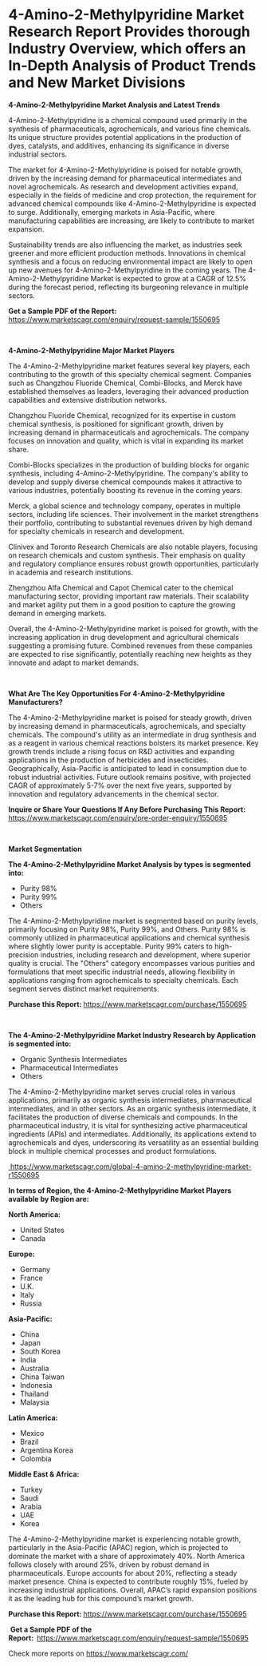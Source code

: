 <p><h1>4-Amino-2-Methylpyridine Market Research Report Provides thorough Industry Overview, which offers an In-Depth Analysis of Product Trends and New Market Divisions</h1></p><p><strong>4-Amino-2-Methylpyridine Market Analysis and Latest Trends</strong></p>
<p><p>4-Amino-2-Methylpyridine is a chemical compound used primarily in the synthesis of pharmaceuticals, agrochemicals, and various fine chemicals. Its unique structure provides potential applications in the production of dyes, catalysts, and additives, enhancing its significance in diverse industrial sectors.</p><p>The market for 4-Amino-2-Methylpyridine is poised for notable growth, driven by the increasing demand for pharmaceutical intermediates and novel agrochemicals. As research and development activities expand, especially in the fields of medicine and crop protection, the requirement for advanced chemical compounds like 4-Amino-2-Methylpyridine is expected to surge. Additionally, emerging markets in Asia-Pacific, where manufacturing capabilities are increasing, are likely to contribute to market expansion.</p><p>Sustainability trends are also influencing the market, as industries seek greener and more efficient production methods. Innovations in chemical synthesis and a focus on reducing environmental impact are likely to open up new avenues for 4-Amino-2-Methylpyridine in the coming years. The 4-Amino-2-Methylpyridine Market is expected to grow at a CAGR of 12.5% during the forecast period, reflecting its burgeoning relevance in multiple sectors.</p></p>
<p><strong>Get a Sample PDF of the Report:&nbsp;</strong> <a href="https://www.marketscagr.com/enquiry/request-sample/1550695?utm_campaign=3529&utm_medium=2&utm_source=Github&utm_content=ia&utm_term=02042025&utm_id=4-amino-2-methylpyridine">https://www.marketscagr.com/enquiry/request-sample/1550695</a></p>
<p>&nbsp;</p>
<p><strong>4-Amino-2-Methylpyridine Major Market Players</strong></p>
<p><p>The 4-Amino-2-Methylpyridine market features several key players, each contributing to the growth of this specialty chemical segment. Companies such as Changzhou Fluoride Chemical, Combi-Blocks, and Merck have established themselves as leaders, leveraging their advanced production capabilities and extensive distribution networks.</p><p>Changzhou Fluoride Chemical, recognized for its expertise in custom chemical synthesis, is positioned for significant growth, driven by increasing demand in pharmaceuticals and agrochemicals. The company focuses on innovation and quality, which is vital in expanding its market share.</p><p>Combi-Blocks specializes in the production of building blocks for organic synthesis, including 4-Amino-2-Methylpyridine. The company's ability to develop and supply diverse chemical compounds makes it attractive to various industries, potentially boosting its revenue in the coming years.</p><p>Merck, a global science and technology company, operates in multiple sectors, including life sciences. Their involvement in the market strengthens their portfolio, contributing to substantial revenues driven by high demand for specialty chemicals in research and development.</p><p>Clinivex and Toronto Research Chemicals are also notable players, focusing on research chemicals and custom synthesis. Their emphasis on quality and regulatory compliance ensures robust growth opportunities, particularly in academia and research institutions.</p><p>Zhengzhou Alfa Chemical and Capot Chemical cater to the chemical manufacturing sector, providing important raw materials. Their scalability and market agility put them in a good position to capture the growing demand in emerging markets.</p><p>Overall, the 4-Amino-2-Methylpyridine market is poised for growth, with the increasing application in drug development and agricultural chemicals suggesting a promising future. Combined revenues from these companies are expected to rise significantly, potentially reaching new heights as they innovate and adapt to market demands.</p></p>
<p>&nbsp;</p>
<p><strong>What Are The Key Opportunities For 4-Amino-2-Methylpyridine Manufacturers?</strong></p>
<p><p>The 4-Amino-2-Methylpyridine market is poised for steady growth, driven by increasing demand in pharmaceuticals, agrochemicals, and specialty chemicals. The compound's utility as an intermediate in drug synthesis and as a reagent in various chemical reactions bolsters its market presence. Key growth trends include a rising focus on R&D activities and expanding applications in the production of herbicides and insecticides. Geographically, Asia-Pacific is anticipated to lead in consumption due to robust industrial activities. Future outlook remains positive, with projected CAGR of approximately 5-7% over the next five years, supported by innovation and regulatory advancements in the chemical sector.</p></p>
<p><strong>Inquire or Share Your Questions If Any Before Purchasing This Report:</strong> <a href="https://www.marketscagr.com/enquiry/pre-order-enquiry/1550695?utm_campaign=3529&utm_medium=2&utm_source=Github&utm_content=ia&utm_term=02042025&utm_id=4-amino-2-methylpyridine">https://www.marketscagr.com/enquiry/pre-order-enquiry/1550695</a></p>
<p>&nbsp;</p>
<p><strong>Market Segmentation</strong></p>
<p><strong>The 4-Amino-2-Methylpyridine Market Analysis by types is segmented into:</strong></p>
<p><ul><li>Purity 98%</li><li>Purity 99%</li><li>Others</li></ul></p>
<p><p>The 4-Amino-2-Methylpyridine market is segmented based on purity levels, primarily focusing on Purity 98%, Purity 99%, and Others. Purity 98% is commonly utilized in pharmaceutical applications and chemical synthesis where slightly lower purity is acceptable. Purity 99% caters to high-precision industries, including research and development, where superior quality is crucial. The "Others" category encompasses various purities and formulations that meet specific industrial needs, allowing flexibility in applications ranging from agrochemicals to specialty chemicals. Each segment serves distinct market requirements.</p></p>
<p><strong>Purchase this Report:&nbsp;</strong><a href="https://www.marketscagr.com/purchase/1550695?utm_campaign=3529&utm_medium=2&utm_source=Github&utm_content=ia&utm_term=02042025&utm_id=4-amino-2-methylpyridine">https://www.marketscagr.com/purchase/1550695</a></p>
<p>&nbsp;</p>
<p><strong>The 4-Amino-2-Methylpyridine Market Industry Research by Application is segmented into:</strong></p>
<p><ul><li>Organic Synthesis Intermediates</li><li>Pharmaceutical Intermediates</li><li>Others</li></ul></p>
<p><p>The 4-Amino-2-Methylpyridine market serves crucial roles in various applications, primarily as organic synthesis intermediates, pharmaceutical intermediates, and in other sectors. As an organic synthesis intermediate, it facilitates the production of diverse chemicals and compounds. In the pharmaceutical industry, it is vital for synthesizing active pharmaceutical ingredients (APIs) and intermediates. Additionally, its applications extend to agrochemicals and dyes, underscoring its versatility as an essential building block in multiple chemical processes and product formulations.</p></p>
<p><a href="https://www.marketscagr.com/global-4-amino-2-methylpyridine-market-r1550695?utm_campaign=3529&utm_medium=2&utm_source=Github&utm_content=ia&utm_term=02042025&utm_id=4-amino-2-methylpyridine">&nbsp;https://www.marketscagr.com/global-4-amino-2-methylpyridine-market-r1550695</a></p>
<p><strong>In terms of Region, the 4-Amino-2-Methylpyridine Market Players available by Region are:</strong></p>
<p>
    <p> <strong> North America: </strong>
        <ul>
            <li>United States</li>
            <li>Canada</li>
        </ul>
        </p> 
    <p> <strong> Europe: </strong>
        <ul>
            <li>Germany</li>
            <li>France</li>
            <li>U.K.</li>
            <li>Italy</li>
            <li>Russia</li>
        </ul>
        </p> 
    <p> <strong> Asia-Pacific: </strong>
        <ul>
            <li>China</li>
            <li>Japan</li>
            <li>South Korea</li>
            <li>India</li>
            <li>Australia</li>
            <li>China Taiwan</li>
            <li>Indonesia</li>
            <li>Thailand</li>
            <li>Malaysia</li>
        </ul>
        </p> 
    <p> <strong> Latin America: </strong>
        <ul>
            <li>Mexico</li>
            <li>Brazil</li>
            <li>Argentina Korea</li>
            <li>Colombia</li>
        </ul>
        </p> 
    <p> <strong> Middle East & Africa: </strong>
        <ul>
            <li>Turkey</li>
            <li>Saudi</li>
            <li>Arabia</li>
            <li>UAE</li>
            <li>Korea</li>
        </ul>
    </p>
    </p>
<p><p>The 4-Amino-2-Methylpyridine market is experiencing notable growth, particularly in the Asia-Pacific (APAC) region, which is projected to dominate the market with a share of approximately 40%. North America follows closely with around 25%, driven by robust demand in pharmaceuticals. Europe accounts for about 20%, reflecting a steady market presence. China is expected to contribute roughly 15%, fueled by increasing industrial applications. Overall, APAC’s rapid expansion positions it as the leading hub for this compound’s market growth.</p></p>
<p><strong>Purchase this Report: </strong><a href="https://www.marketscagr.com/purchase/1550695?utm_campaign=3529&utm_medium=2&utm_source=Github&utm_content=ia&utm_term=02042025&utm_id=4-amino-2-methylpyridine">https://www.marketscagr.com/purchase/1550695</a></p>
<p>&nbsp;<strong>Get a Sample PDF of the Report:&nbsp;&nbsp;</strong><a href="https://www.marketscagr.com/enquiry/request-sample/1550695?utm_campaign=3529&utm_medium=2&utm_source=Github&utm_content=ia&utm_term=02042025&utm_id=4-amino-2-methylpyridine">https://www.marketscagr.com/enquiry/request-sample/1550695</a></p>
<p><strong></strong></p>
<p>Check more reports on <a href="https://www.marketscagr.com/?utm_campaign=3529&utm_medium=2&utm_source=Github&utm_content=ia&utm_term=02042025&utm_id=4-amino-2-methylpyridine">https://www.marketscagr.com/</a></p>